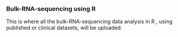 ### Bulk-RNA-sequencing using R
This is where all the bulk-RNA-sequencing data analysis in R , using published or clinical datasets, will be uploaded.
